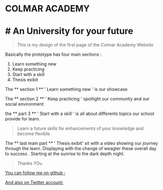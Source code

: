 # COLMAR ACADEMY

# # An University for your future

> This is my design of the first page of the Colmar Academy Website

Basically the prototype has four main sections :
1. Learn something new
2. Keep practicing
3. Start with a skill
4. Thesis exibit 

The ** section 1 ** ' Learn something new ' is our showcase 

The ** section 2 ** ' Keep practicing ' spotlight our community and our social environment 

the ** part 3 **  ' Start with a skill ' is all about differents topics our school provide for learn.

> Learn a future skills for enhancements of your knowledge and become flexible

The ** last main part ** ' Thesis exibit' sit with a video showing our journey through the learn. Displaying with the change of weagter these overall day to success . Starting at the sunrise to the dark depth night.

> Thanks YOu 

[You can follow me on github :](https://www.github.com/BeinRain06)

[And also on Twitter account:](@nest_Ngoueni)
